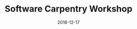 ---
title: Software Carpentry Workshop
date: 2018-12-17
end_date: 2018-12-18
instructors:
- Stephanie Thiede
- Ada Hagan
- Josie Libertucci
- Zena Lapp
helpers:
- Begüm D. Topçuoğlu
- Katie Saund
site: https://UMSWC.github.io/2019-01-07-umich-wise
etherpad: http://pad.software-carpentry.org/2018-01-07-umich-wise
eventbrite: 
---